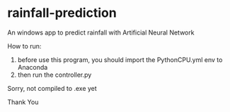 # rainfall-prediction
An windows app to predict rainfall with Artificial Neural Network

How to run:
1. before use this program, you should import the PythonCPU.yml env to Anaconda
2. then run the controller.py

Sorry, not compiled to .exe yet

Thank You
